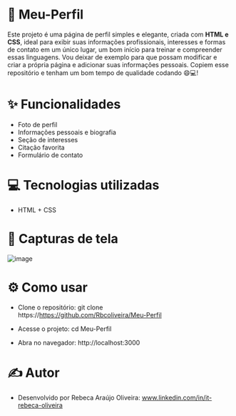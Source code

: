 # 👩 Meu-Perfil
Este projeto é uma página de perfil simples e elegante, criada com **HTML e CSS**, ideal para exibir suas informações profissionais, interesses e formas de contato em um único lugar, um bom início para treinar e compreender essas linguagens. Vou deixar de exemplo para que possam modificar e criar a própria página e adicionar suas informações pessoais. Copiem esse repositório e tenham um bom tempo de qualidade codando 😄💻!

# ✨ Funcionalidades
- Foto de perfil 
- Informações pessoais e biografia  
- Seção de interesses  
- Citação favorita  
- Formulário de contato  

# 💻 Tecnologias utilizadas
- HTML + CSS

# 📸 Capturas de tela
![image](https://github.com/user-attachments/assets/62769cec-d142-4222-b8e3-b2b339ae668e)


# ⚙️ Como usar
- Clone o repositório:
git clone https://https://github.com/Rbcoliveira/Meu-Perfil

- Acesse o projeto:
cd Meu-Perfil

- Abra no navegador:
http://localhost:3000

# ✍️ Autor
- Desenvolvido por Rebeca Araújo Oliveira:
www.linkedin.com/in/it-rebeca-oliveira 
